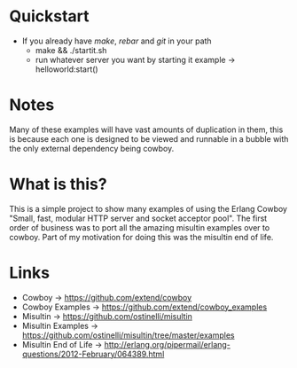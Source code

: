 Quickstart
===============================================================================
* If you already have *make*, *rebar* and *git* in your path
    * make && ./startit.sh
    * run whatever server you want by starting it example -> helloworld:start()

Notes
===============================================================================
Many of these examples will have vast amounts of duplication in them, this is 
because each one is designed to be viewed and runnable in a bubble with the only
external dependency being cowboy.

What is this?
===============================================================================
This is a simple project to show many examples of using the Erlang Cowboy 
"Small, fast, modular HTTP server and socket acceptor pool".  The first
order of business was to port all the amazing misultin examples over to 
cowboy.  Part of my motivation for doing this was the misultin end of 
life.

Links
===============================================================================
* Cowboy -> https://github.com/extend/cowboy
* Cowboy Examples -> https://github.com/extend/cowboy_examples
* Misultin -> https://github.com/ostinelli/misultin
* Misultin Examples -> 
  https://github.com/ostinelli/misultin/tree/master/examples
* Misultin End of Life -> 
  http://erlang.org/pipermail/erlang-questions/2012-February/064389.html
